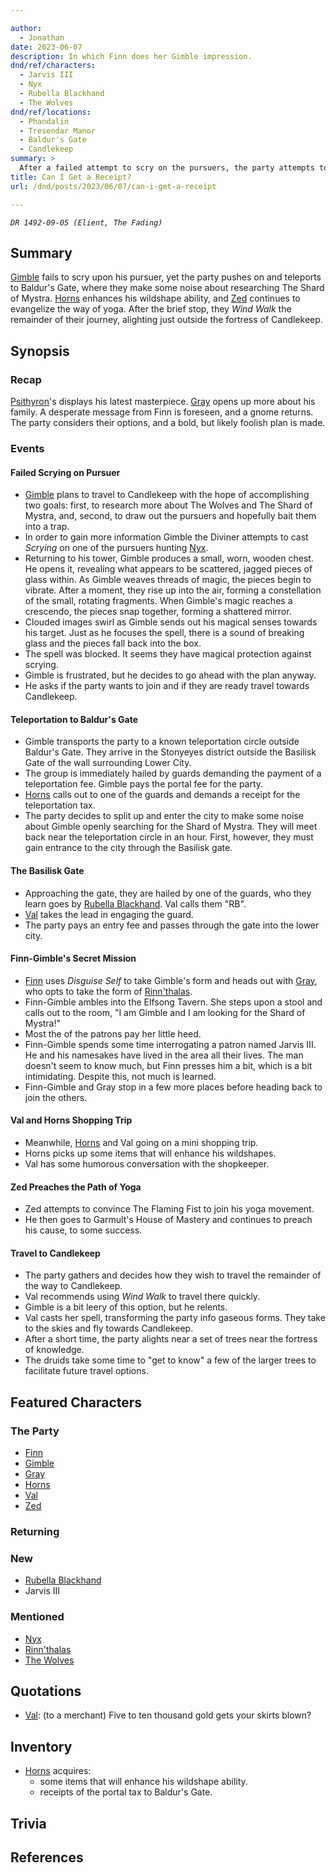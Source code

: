 ```yaml
---

author:
  - Jonathan
date: 2023-06-07
description: In which Finn does her Gimble impression.
dnd/ref/characters:
  - Jarvis III
  - Nyx
  - Rubella Blackhand
  - The Wolves
dnd/ref/locations:
  - Phandalin
  - Tresendar Manor
  - Baldur's Gate
  - Candlekeep
summary: >
  After a failed attempt to scry on the pursuers, the party attempts to sow rumours in Baldur's Gate before travelling on to the fortress of Candlekeep.
title: Can I Get a Receipt?
url: /dnd/posts/2023/06/07/can-i-get-a-receipt

---
```


_`DR 1492-09-05 (Elient, The Fading)`_

## Summary

[Gimble](/dnd/characters/gimble-the-diviner/) fails to scry upon his pursuer, yet the party pushes on and teleports to Baldur's Gate, where they make some noise about researching The Shard of Mystra. [Horns](/dnd/characters/horns/) enhances his wildshape ability, and [Zed](/dnd/characters/zed/) continues to evangelize the way of yoga. After the brief stop, they *Wind Walk* the remainder of their journey, alighting just outside the fortress of Candlekeep. 

## Synopsis

### Recap

[Psithyron](/dnd/npcs/psithyron/)'s displays his latest masterpiece. [Gray](/dnd/characters/haeltin-var-astora/) opens up more about his family. A desperate message from Finn is foreseen, and a gnome returns. The party considers their options, and a bold, but likely foolish plan is made.

### Events

#### Failed Scrying on Pursuer

-  [Gimble](/dnd/characters/gimble-the-diviner/) plans to travel to Candlekeep with the hope of accomplishing two goals: first, to research more about The Wolves and The Shard of Mystra, and, second, to draw out the pursuers and hopefully bait them into a trap.
- In order to gain more information Gimble the Diviner attempts to cast *Scrying* on one of the pursuers hunting [Nyx](/dnd/npcs/nyx/).
- Returning to his tower, Gimble produces a small, worn, wooden chest. He opens it, revealing what appears to be scattered, jagged pieces of glass within. As Gimble weaves threads of magic, the pieces begin to vibrate. After a moment, they rise up into the air, forming a constellation of the small, rotating fragments. When Gimble's magic reaches a crescendo, the pieces snap together, forming a shattered mirror. 
- Clouded images swirl as Gimble sends out his magical senses towards his target. Just as he focuses the spell, there is a sound of breaking glass and the pieces fall back into the box.
- The spell was blocked. It seems they have magical protection against scrying.
- Gimble is frustrated, but he decides to go ahead with the plan anyway.
- He asks if the party wants to join and if they are ready travel towards Candlekeep.

#### Teleportation to Baldur's Gate

- Gimble transports the party to a known teleportation circle outside Baldur's Gate. They arrive in the Stonyeyes district outside the Basilisk Gate of the wall surrounding Lower City.
- The group is immediately hailed by guards demanding the payment of a teleportation fee. Gimble pays the portal fee for the party.
- [Horns](/dnd/characters/horns/) calls out to one of the guards and demands a receipt for the teleportation tax.
- The party decides to split up and enter the city to make some noise about Gimble openly searching for the Shard of Mystra. They will meet back near the teleportation circle in an hour. First, however, they must gain entrance to the city through the Basilisk gate.

####  The Basilisk Gate

- Approaching the gate, they are hailed by one of the guards, who they learn goes by [Rubella Blackhand](/dnd/npcs/rubella-blackhand/). Val calls them "RB".
- [Val](/dnd/characters/val/) takes the lead in engaging the guard.
- The party pays an entry fee and passes through the gate into the lower city.

#### Finn-Gimble's Secret Mission

- [Finn](/dnd/characters/finn/) uses *Disguise Self* to take Gimble's form and heads out with [Gray](/dnd/characters/haeltin-var-astora/), who opts to take the form of [Rinn'thalas](/dnd/characters/rinnthalas-liadon/).
- Finn-Gimble ambles into the Elfsong Tavern. She steps upon a stool and calls out to the room, "I am Gimble and I am looking for the Shard of Mystra!"
- Most the of the patrons pay her little heed.
- Finn-Gimble spends some time interrogating a patron named Jarvis III. He and his namesakes have lived in the area all their lives. The man doesn't seem to know much, but Finn presses him a bit, which is a bit intimidating. Despite this, not much is learned.
- Finn-Gimble and Gray stop in a few more places before heading back to join the others.

#### Val and Horns Shopping Trip

- Meanwhile, [Horns](/dnd/characters/horns/) and Val going on a mini shopping trip.
- Horns picks up some items that will enhance his wildshapes.
- Val has some humorous conversation with the shopkeeper.

#### Zed Preaches the Path of Yoga

- Zed attempts to convince The Flaming Fist to join his yoga movement.
- He then goes to Garmult's House of Mastery and continues to preach his cause, to some success.

#### Travel to Candlekeep

- The party gathers and decides how they wish to travel the remainder of the way to Candlekeep.
- Val recommends using *Wind Walk* to travel there quickly.
- Gimble is a bit leery of this option, but he relents.
- Val casts her spell, transforming the party info gaseous forms. They take to the skies and fly towards Candlekeep.
- After a short time, the party alights near a set of trees near the fortress of knowledge.
- The druids take some time to "get to know" a few of the larger trees to facilitate future travel options.

## Featured Characters

### The Party

- [Finn](/dnd/characters/finn/)
- [Gimble](/dnd/characters/gimble-the-diviner/)
- [Gray](/dnd/characters/haeltin-var-astora/)
- [Horns](/dnd/characters/horns/)
- [Val](/dnd/characters/val/)
- [Zed](/dnd/characters/zed/)

### Returning

### New

- [Rubella Blackhand](/dnd/npcs/rubella-blackhand/)
- Jarvis III

### Mentioned

- [Nyx](/dnd/npcs/nyx/)
- [Rinn'thalas](/dnd/characters/rinnthalas-liadon/)
- [The Wolves](/dnd/npcs/the-wolves/)

## Quotations

- [Val](/dnd/characters/val/): (to a merchant) Five to ten thousand gold gets your skirts blown?

## Inventory

- [Horns](/dnd/characters/horns/) acquires:
    - some items that will enhance his wildshape ability.
    - receipts of the portal tax to Baldur's Gate.

## Trivia

## References
